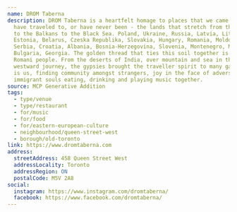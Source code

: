 ```yaml
---
name: DROM Taberna
description: DROM Taberna is a heartfelt homage to places that we came from,
  have traveled to, or have never been - the lands that stretch from the Baltic
  to the Balkans to the Black Sea. Poland, Ukraine, Russia, Latvia, Lithuania,
  Estonia, Belarus, Czeska Republika, Slovakia, Hungary, Romania, Moldova,
  Serbia, Croatia, Albania, Bosnia-Herzegovina, Slovenia, Montenegro, Macedonia,
  Bulgaria, Georgia. The golden thread that ties this soil together is the
  Romani people. From the deserts of India, over mountain and sea in their
  westward journey, the gypsies brought the traveller spirit to many gadjo. That
  is us, finding community amongst strangers, joy in the face of adversity,
  immigrant souls eating, drinking and playing music together.
source: MCP Generative Addition
tags:
  - type/venue
  - type/restaurant
  - for/music
  - for/food
  - for/eastern-european-culture
  - neighbourhood/queen-street-west
  - borough/old-toronto
link: https://www.dromtaberna.com
address:
  streetAddress: 458 Queen Street West
  addressLocality: Toronto
  addressRegion: ON
  postalCode: M5V 2A8
social:
  instagram: https://www.instagram.com/dromtaberna/
  facebook: https://www.facebook.com/dromtaberna/
---
```

